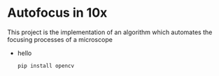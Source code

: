 # Autofocus in 10x

This project is the implementation of an algorithm which automates the focusing processes of a microscope
* hello
  ```bash
  pip install opencv
  ```
